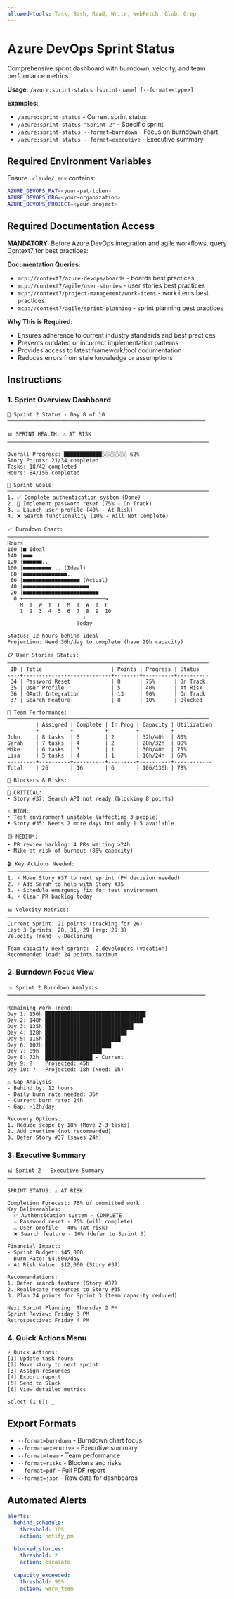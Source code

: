 ```yaml
---
allowed-tools: Task, Bash, Read, Write, WebFetch, Glob, Grep
---
```


# Azure DevOps Sprint Status

Comprehensive sprint dashboard with burndown, velocity, and team performance metrics.

**Usage**: `/azure:sprint-status [sprint-name] [--format=<type>]`

**Examples**:
- `/azure:sprint-status` - Current sprint status
- `/azure:sprint-status "Sprint 2"` - Specific sprint
- `/azure:sprint-status --format=burndown` - Focus on burndown chart
- `/azure:sprint-status --format=executive` - Executive summary

## Required Environment Variables

Ensure `.claude/.env` contains:

```bash
AZURE_DEVOPS_PAT=<your-pat-token>
AZURE_DEVOPS_ORG=<your-organization>
AZURE_DEVOPS_PROJECT=<your-project>
```

## Required Documentation Access

**MANDATORY:** Before Azure DevOps integration and agile workflows, query Context7 for best practices:

**Documentation Queries:**
- `mcp://context7/azure-devops/boards` - boards best practices
- `mcp://context7/agile/user-stories` - user stories best practices
- `mcp://context7/project-management/work-items` - work items best practices
- `mcp://context7/agile/sprint-planning` - sprint planning best practices

**Why This is Required:**
- Ensures adherence to current industry standards and best practices
- Prevents outdated or incorrect implementation patterns
- Provides access to latest framework/tool documentation
- Reduces errors from stale knowledge or assumptions


## Instructions

### 1. Sprint Overview Dashboard

```
🏃 Sprint 2 Status - Day 8 of 10
═══════════════════════════════════════════════════════════════

📊 SPRINT HEALTH: ⚠️ AT RISK
────────────────────────────────────────────────────────────────

Overall Progress: ████████████░░░░░░░░ 62%
Story Points: 21/34 completed
Tasks: 18/42 completed
Hours: 84/156 completed

🎯 Sprint Goals:
────────────────────────────────────────────────────────────────
1. ✅ Complete authentication system (Done)
2. 🔄 Implement password reset (75% - On Track)
3. ⚠️ Launch user profile (40% - At Risk)
4. ❌ Search functionality (10% - Will Not Complete)

📈 Burndown Chart:
────────────────────────────────────────────────────────────────
Hours
160 |■ Ideal
140 |■■■.
120 |■■■■■■..
100 |■■■■■■■■■... (Ideal)
 80 |■■■■■■■■■■■■■■.. 
 60 |■■■■■■■■■■■■■■■■■■ (Actual)
 40 |■■■■■■■■■■■■■■■■■■■■■
 20 |■■■■■■■■■■■■■■■■■■■■■■■■
  0 +──────────────────────────→
    M  T  W  T  F  M  T  W  T  F
    1  2  3  4  5  6  7  8  9  10
                        ↑
                      Today

Status: 12 hours behind ideal
Projection: Need 36h/day to complete (have 29h capacity)

📋 User Stories Status:
────────────────────────────────────────────────────────────────
 ID | Title                      | Points | Progress | Status
----+----------------------------+--------+----------+----------
 34 | Password Reset             | 8      | 75%      | On Track
 35 | User Profile               | 5      | 40%      | At Risk
 36 | OAuth Integration          | 13     | 90%      | On Track
 37 | Search Feature             | 8      | 10%      | Blocked

👥 Team Performance:
────────────────────────────────────────────────────────────────
         | Assigned | Complete | In Prog | Capacity | Utilization
---------+----------+----------+---------+----------+------------
John     | 8 tasks  | 5        | 2       | 32h/40h  | 80%
Sarah    | 7 tasks  | 4        | 2       | 28h/32h  | 88%
Mike     | 6 tasks  | 3        | 1       | 30h/40h  | 75%
Lisa     | 5 tasks  | 4        | 1       | 16h/24h  | 67%
---------+----------+----------+---------+----------+------------
Total    | 26       | 16       | 6       | 106/136h | 78%

🚧 Blockers & Risks:
────────────────────────────────────────────────────────────────
🔴 CRITICAL:
• Story #37: Search API not ready (blocking 8 points)

⚠️ HIGH:
• Test environment unstable (affecting 3 people)
• Story #35: Needs 2 more days but only 1.5 available

🟡 MEDIUM:
• PR review backlog: 4 PRs waiting >24h
• Mike at risk of burnout (88% capacity)

🎬 Key Actions Needed:
────────────────────────────────────────────────────────────────
1. ⚡ Move Story #37 to next sprint (PM decision needed)
2. ⚡ Add Sarah to help with Story #35
3. ⚡ Schedule emergency fix for test environment
4. ⚡ Clear PR backlog today

📊 Velocity Metrics:
────────────────────────────────────────────────────────────────
Current Sprint: 21 points (tracking for 26)
Last 3 Sprints: 28, 31, 29 (avg: 29.3)
Velocity Trend: ↘️ Declining

Team capacity next sprint: -2 developers (vacation)
Recommended load: 24 points maximum
```

### 2. Burndown Focus View

```
📉 Sprint 2 Burndown Analysis
═══════════════════════════════════════════════════════════════

Remaining Work Trend:
Day 1: 156h ████████████████████████████████
Day 2: 148h ███████████████████████████████
Day 3: 135h ████████████████████████████
Day 4: 128h ██████████████████████████
Day 5: 115h ████████████████████████
Day 6: 102h █████████████████████
Day 7: 89h  ██████████████████
Day 8: 72h  ███████████████ ← Current
Day 9: ?    Projected: 45h
Day 10: ?   Projected: 18h (Need: 0h)

⚠️ Gap Analysis:
- Behind by: 12 hours
- Daily burn rate needed: 36h
- Current burn rate: 24h
- Gap: -12h/day

Recovery Options:
1. Reduce scope by 18h (Move 2-3 tasks)
2. Add overtime (not recommended)
3. Defer Story #37 (saves 24h)
```

### 3. Executive Summary

```
📊 Sprint 2 - Executive Summary
═══════════════════════════════════════════════════════════════

SPRINT STATUS: ⚠️ AT RISK

Completion Forecast: 76% of committed work
Key Deliverables:
  ✅ Authentication system - COMPLETE
  ⚠️ Password reset - 75% (will complete)
  ⚠️ User profile - 40% (at risk)
  ❌ Search feature - 10% (defer to Sprint 3)

Financial Impact:
- Sprint Budget: $45,000
- Burn Rate: $4,500/day
- At Risk Value: $12,000 (Story #37)

Recommendations:
1. Defer search feature (Story #37)
2. Reallocate resources to Story #35
3. Plan 24 points for Sprint 3 (team capacity reduced)

Next Sprint Planning: Thursday 2 PM
Sprint Review: Friday 3 PM
Retrospective: Friday 4 PM
```

### 4. Quick Actions Menu

```
⚡ Quick Actions:
[1] Update task hours
[2] Move story to next sprint
[3] Assign resources
[4] Export report
[5] Send to Slack
[6] View detailed metrics

Select (1-6): _
```

## Export Formats

- `--format=burndown` - Burndown chart focus
- `--format=executive` - Executive summary
- `--format=team` - Team performance
- `--format=risks` - Blockers and risks
- `--format=pdf` - Full PDF report
- `--format=json` - Raw data for dashboards

## Automated Alerts

```yaml
alerts:
  behind_schedule:
    threshold: 10%
    action: notify_pm
  
  blocked_stories:
    threshold: 2
    action: escalate
  
  capacity_exceeded:
    threshold: 90%
    action: warn_team
```